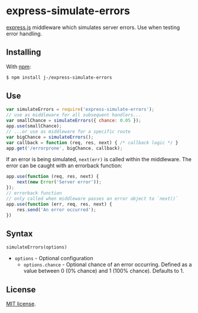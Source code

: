 # express-simulate-errors

[express.js](http://expressjs.com) middleware which simulates server errors. Use when testing error handling.

## Installing

With [npm](http://npmjs.org/):

```sh
$ npm install j-/express-simulate-errors
```

## Use

```js
var simulateErrors = require('express-simulate-errors');
// use as middleware for all subsequent handlers...
var smallChance = simulateErrors({ chance: 0.05 });
app.use(smallChance);
// ...or use as middleware for a specific route
var bigChance = simulateErrors();
var callback = function (req, res, next) { /* callback logic */ }
app.get('/errorprone', bigChance, callback);
```

If an error is being simulated, `next(err)` is called within the middleware. The error can be caught with an errorback function:

```js
app.use(function (req, res, next) {
    next(new Error('Server error'));
});
// errorback function
// only called when middleware passes an error object to `next()`
app.use(function (err, req, res, next) {
    res.send('An error occurred');
})
```

## Syntax

`simulateErrors(options)`

* `options` - Optional configuration
  * `options.chance` - Optional chance of an error occurring. Defined as a value between 0 (0% chance) and 1 (100% chance). Defaults to 1.

## License

[MIT license](LICENSE).